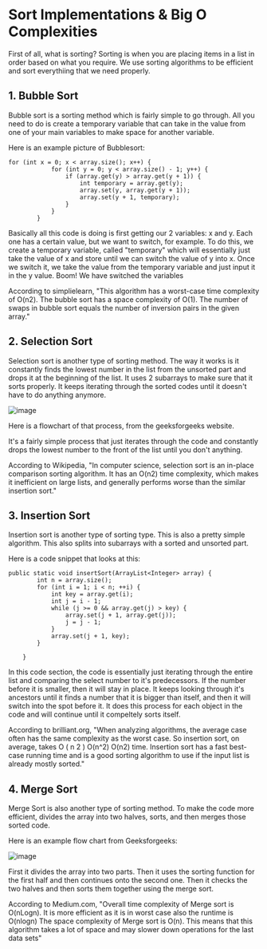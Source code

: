 # Sort Implementations & Big O Complexities

First of all, what is sorting? Sorting is when you are placing items in a list in order based on what you require. We use sorting algorithms to be efficient and sort everythiing that we need properly. 

## 1. Bubble Sort

Bubble sort is a sorting method which is fairly simple to go through. All you need to do is create a temporary variable that can take in the value from one of your main variables to make space for another variable. 

Here is an example picture of Bubblesort: 

```
for (int x = 0; x < array.size(); x++) {
            for (int y = 0; y < array.size() - 1; y++) {
                if (array.get(y) > array.get(y + 1)) {
                    int temporary = array.get(y);
                    array.set(y, array.get(y + 1));
                    array.set(y + 1, temporary);
                }
            }
        }
```

Basically all this code is doing is first getting our 2 variables: x and y. Each one has a certain value, but we want to switch, for example. To do this, we create a temporary variable, called "temporary" which will essentially just take the value of x and store until we can switch the value of y into x. Once we switch it, we take the value from the temporary variable and just input it in the y value. Boom! We have switched the variables

According to simplielearn, "This algorithm has a worst-case time complexity of O(n2). The bubble sort has a space complexity of O(1). The number of swaps in bubble sort equals the number of inversion pairs in the given array."

## 2. Selection Sort

Selection sort is another type of sorting method. The way it works is it constantly finds the lowest number in the list from the unsorted part and drops it at the beginning of the list. It  uses 2 subarrays to make sure that it sorts properly. It keeps iterating through the sorted codes until it doesn't have to do anything anymore. 

![image](https://user-images.githubusercontent.com/55414361/161598071-2a80264a-5a30-431f-acbe-23a57437c0ef.png)

Here is a flowchart of that process, from the geeksforgeeks website. 

It's a fairly simple process that just iterates through the code and constantly drops the lowest number to the front of the list until you don't anything. 

According to Wikipedia, "In computer science, selection sort is an in-place comparison sorting algorithm. It has an O(n2) time complexity, which makes it inefficient on large lists, and generally performs worse than the similar insertion sort."

## 3. Insertion Sort

Insertion sort is another type of sorting type. This is also a pretty simple algorithm. This also splits into subarrays with a sorted and unsorted part. 

Here is a code snippet that looks at this: 

```
public static void insertSort(ArrayList<Integer> array) {
        int n = array.size();
        for (int i = 1; i < n; ++i) {
            int key = array.get(i);
            int j = i - 1;
            while (j >= 0 && array.get(j) > key) {
                array.set(j + 1, array.get(j));
                j = j - 1;
            }
            array.set(j + 1, key);
        }

    }
```

In this code section, the code is essentially just iterating through the entire list and comparing the select number to it's predecessors. If the number before it is smaller, then it will stay in place. It keeps looking through it's ancestors until it finds a number that it is bigger than itself, and then it will switch into the spot before it. It does this process for each object in the code and will continue until it compeltely sorts itself. 

According to brilliant.org, "When analyzing algorithms, the average case often has the same complexity as the worst case. So insertion sort, on average, takes O ( n 2 ) O(n^2) O(n2) time. Insertion sort has a fast best-case running time and is a good sorting algorithm to use if the input list is already mostly sorted."

## 4. Merge Sort

Merge Sort is also another type of sorting method. To make the code more efficient, divides the array into two halves, sorts, and then merges those sorted code. 

Here is an example flow chart from Geeksforgeeks:

![image](https://user-images.githubusercontent.com/55414361/161598990-60455f81-53ad-42de-863a-5c2ddddedb45.png)

First it divides the array into two parts. Then it uses the sorting function for the first half and then continues onto the second one. Then it checks the two halves and then sorts them together using the merge sort. 

According to Medium.com, "Overall time complexity of Merge sort is O(nLogn). It is more efficient as it is in worst case also the runtime is O(nlogn) The space complexity of Merge sort is O(n). This means that this algorithm takes a lot of space and may slower down operations for the last data sets"

